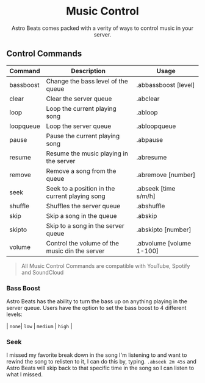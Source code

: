<h1 align="center"> Music Control </h1>

<p align="center"> Astro Beats comes packed with a verity of ways to control music in your server.</p>

## Control Commands

| Command | Description                                                  | Usage  |
| ------- | ------------------------------------------------------------ | ----------- |
| bassboost    | Change the bass level of the queue | .abbassboost [level] |
| clear  | Clear the server queue | .abclear |                                          |
| loop    | Loop the current playing song                  | .abloop |
| loopqueue   | Loop the server queue                                   | .abloopqueue |
| pause | Pause the current playing song                           | .abpause |
| resume | Resume the music playing in the server    | .abresume |
| remove | Remove a song from the queue   | .abremove [number] |
| seek | Seek to a position in the current playing song    | .abseek [time s/m/h] |
| shuffle | Shuffles the server queue   | .abshuffle |
| skip | Skip a song in the queue    | .abskip |
| skipto | Skip to a song in the server queue    | .abskipto [number] |
| volume | Control the volume of the music din the server     | .abvolume [volume 1-100] |

> All Music Control Commands are compatible with YouTube, Spotify and SoundCloud

### Bass Boost

Astro Beats has the ability to turn the bass up on anything playing in the server queue. Users have the option to set the bass boost to 4 different levels:

| `none`| `low` | `medium` | `high` |

### Seek

I missed my favorite break down in the song I'm listening to and want to rewind the song to relisten to it, I can do this by, typing. `.abseek 2m 45s` and Astro Beats will skip back to that specific time in the song so I can listen to what I missed.

